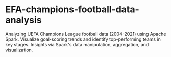 # EFA-champions-football-data-analysis
Analyzing UEFA Champions League football data (2004-2021) using Apache Spark. Visualize goal-scoring trends and identify top-performing teams in key stages. Insights via Spark's data manipulation, aggregation, and visualization.
